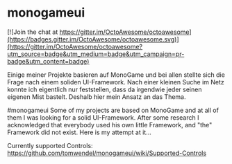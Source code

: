 # monogameui

[![Join the chat at https://gitter.im/OctoAwesome/octoawesome](https://badges.gitter.im/OctoAwesome/octoawesome.svg)](https://gitter.im/OctoAwesome/octoawesome?utm_source=badge&utm_medium=badge&utm_campaign=pr-badge&utm_content=badge)

Einige meiner Projekte basieren auf MonoGame und bei allen stellte sich die Frage nach einem soliden UI-Framework. Nach einer kleinen Suche im Netz konnte ich eigentlich nur feststellen, dass da irgendwie jeder seinen eigenen Mist bastelt. Deshalb hier mein Ansatz an das Thema.

#monogameui
Some of my projects are based on MonoGame and at all of them I was looking for a solid UI-Framework. After some research I acknowledged that everybody used his own little Framework, and "the" Framework did not exist. Here is my attempt at it...

Currently supported Controls: https://github.com/tomwendel/monogameui/wiki/Supported-Controls
